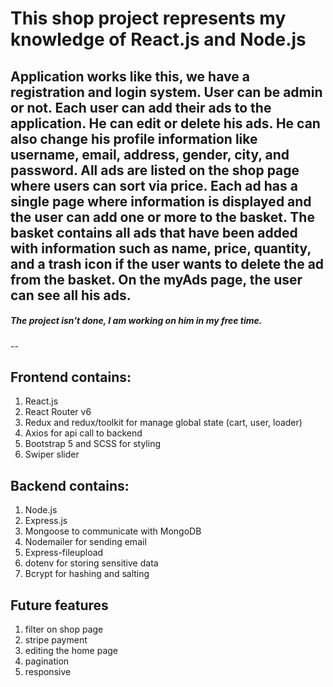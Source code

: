 # This shop project represents my knowledge of React.js and Node.js

Application works like this, we have a registration and login system. User can be admin or not. Each user can add their ads to the application. He can edit or delete his ads. He can also change his profile information like username, email, address, gender, city, and password. All ads are listed on the shop page where users can sort via price. Each ad has a single page where information is displayed and the user can add one or more to the basket. The basket contains all ads that have been added with information such as name, price, quantity, and a trash icon if the user wants to delete the ad from the basket. On the myAds page, the user can see all his ads.
--
##### The project isn't done, I am working on him in my free time.
--
## Frontend contains:
  1. React.js
  2. React Router v6 
  3. Redux and redux/toolkit for manage global state (cart, user, loader)
  4. Axios for api call to backend
  5. Bootstrap 5 and SCSS for styling
  6. Swiper slider

## Backend contains:
  1. Node.js
  2. Express.js 
  3. Mongoose to communicate with MongoDB
  4. Nodemailer for sending email
  5. Express-fileupload
  6. dotenv for storing sensitive data
  7. Bcrypt for hashing and salting

## Future features
  1. filter on shop page
  2. stripe payment
  3. editing the home page
  4. pagination 
  5. responsive

